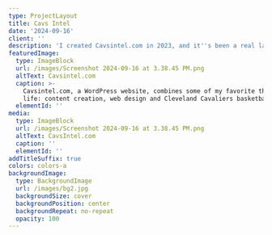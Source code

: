 ```yaml
---
type: ProjectLayout
title: Cavs Intel
date: '2024-09-16'
client: ''
description: 'I created Cavsintel.com in 2023, and it''s been a real labor of love. Go Cavs! '
featuredImage:
  type: ImageBlock
  url: /images/Screenshot 2024-09-16 at 3.38.45 PM.png
  altText: Cavsintel.com
  caption: >-
    Cavsintel.com, a WordPress website, combines some of my favorite things in
    life: content creation, web design and Cleveland Cavaliers basketball!
  elementId: ''
media:
  type: ImageBlock
  url: /images/Screenshot 2024-09-16 at 3.38.45 PM.png
  altText: CavsIntel.com
  caption: ''
  elementId: ''
addTitleSuffix: true
colors: colors-a
backgroundImage:
  type: BackgroundImage
  url: /images/bg2.jpg
  backgroundSize: cover
  backgroundPosition: center
  backgroundRepeat: no-repeat
  opacity: 100
---
```


